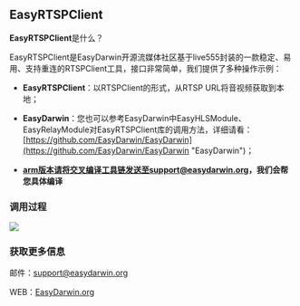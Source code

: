 ## EasyRTSPClient ##

**EasyRTSPClient**是什么？

EasyRTSPClient是EasyDarwin开源流媒体社区基于live555封装的一款稳定、易用、支持重连的RTSPClient工具，接口非常简单，我们提供了多种操作示例：

- **EasyRTSPClient**：以RTSPClient的形式，从RTSP URL将音视频获取到本地；

- **EasyDarwin**：您也可以参考EasyDarwin中EasyHLSModule、EasyRelayModule对EasyRTSPClient库的调用方法，详细请看：[https://github.com/EasyDarwin/EasyDarwin](https://github.com/EasyDarwin/EasyDarwin "EasyDarwin")；

- **arm版本请将交叉编译工具链发送至support@easydarwin.org，我们会帮您具体编译**

### 调用过程
![](http://www.easydarwin.org/skin/easydarwin/images/easyrtspclient.png)



### 获取更多信息 ###

邮件：[support@easydarwin.org](mailto:support@easydarwin.org) 

WEB：[EasyDarwin.org](http://www.easydarwin.org)
